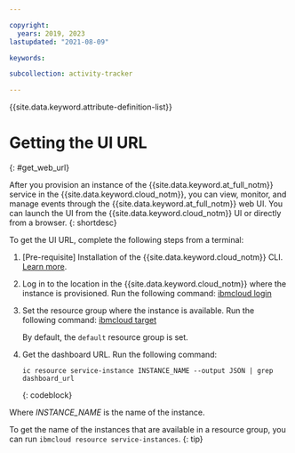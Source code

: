 ```yaml
---

copyright:
  years: 2019, 2023
lastupdated: "2021-08-09"

keywords:

subcollection: activity-tracker

---
```


{{site.data.keyword.attribute-definition-list}}

# Getting the UI URL
{: #get_web_url}

After you provision an instance of the {{site.data.keyword.at_full_notm}} service in the {{site.data.keyword.cloud_notm}}, you can view, monitor, and manage events through the {{site.data.keyword.at_full_notm}} web UI. You can launch the UI from the {{site.data.keyword.cloud_notm}} UI or directly from a browser.
{: shortdesc}




To get the UI URL, complete the following steps from a terminal:

1. [Pre-requisite] Installation of the {{site.data.keyword.cloud_notm}} CLI. [Learn more](/docs/cli?topic=cli-getting-started).

2. Log in to the location in the {{site.data.keyword.cloud_notm}} where the instance is provisioned. Run the following command: [ibmcloud login](/docs/cli?topic=cli-ibmcloud_cli#ibmcloud_login)

3. Set the resource group where the instance is available. Run the following command: [ibmcloud target](/docs/cli?topic=cli-ibmcloud_cli#ibmcloud_target)

    By default, the `default` resource group is set.

4. Get the dashboard URL. Run the following command:

    ```text
    ic resource service-instance INSTANCE_NAME --output JSON | grep dashboard_url
    ```
    {: codeblock}

Where *INSTANCE_NAME* is the name of the instance.

To get the name of the instances that are available in a resource group, you can run `ibmcloud resource service-instances`.
{: tip}
